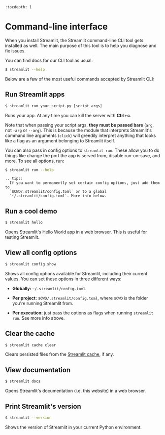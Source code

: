 ```eval_rst
:tocdepth: 1
```

# Command-line interface

When you install Streamlit, the Streamlit command-line CLI tool gets installed
as well. The main purpose of this tool is to help you diagnose and fix issues.

You can find docs for our CLI tool as usual:

```bash
$ streamlit --help
```

Below are a few of the most useful commands accepted by Streamlit CLI:

## Run Streamlit apps

```bash
$ streamlit run your_script.py [script args]
```

Runs your app. At any time you can kill the server with **Ctrl+c**.

Note that when passing your script args, **they must be passed bare** (`arg`, not `-arg` or `--arg`). This is because the module that interprets Streamlit's command line arguments (`click`) will greedily interpret anything that looks like a flag as an argument belonging to Streamlit itself.

You can also pass in config options to `streamlit run`. These allow you to do
things like change the port the app is served from, disable run-on-save, and
more. To see all options, run:

```bash
$ streamlit run --help
```

```eval_rst
.. tip::
  If you want to permanently set certain config options, just add them to
  `$CWD/.streamlit/config.toml` or to a global
  `~/.streamlit/config.toml`. More info below.
```

## Run a cool demo

```bash
$ streamlit hello
```

Opens Streamlit's Hello World app in a web browser. This is useful for
testing Streamlit.

## View all config options

```bash
$ streamlit config show
```

Shows all config options available for Streamlit, including their current
values. You can set these options in three different ways:

- **Globally:** `~/.streamlit/config.toml`.

- **Per project:** `$CWD/.streamlit/config.toml`, where `$CWD` is
  the folder you're running Streamlit from.

- **Per execution:** just pass the options as flags when running `streamlit run`. See more info above.

## Clear the cache

```bash
$ streamlit cache clear
```

Clears persisted files from the [Streamlit
cache](api.html#optimize-performance), if any.

## View documentation

```bash
$ streamlit docs
```

Opens Streamlit's documentation (i.e. this website) in a web browser.

## Print Streamlit's version

```bash
$ streamlit --version
```

Shows the version of Streamlit in your current Python environment.
